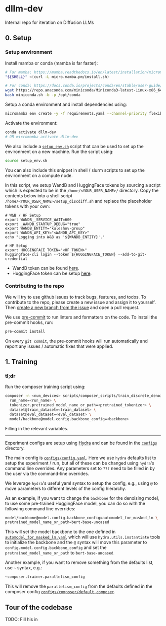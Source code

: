 # dllm-dev
Internal repo for iteration on Diffusion LLMs


## 0. Setup

### Setup environment

Install mamba or conda (mamba is far faster):

```bash
# For mamba: https://mamba.readthedocs.io/en/latest/installation/micromamba-installation.html#umamba-install
"${SHELL}" <(curl -L micro.mamba.pm/install.sh)

# For conda: https://docs.conda.io/projects/conda/en/stable/user-guide/install/linux.html
wget https://repo.anaconda.com/miniconda/Miniconda3-latest-Linux-x86_64.sh -O miniconda.sh && \
bash miniconda.sh -b -p /opt/conda
```

Setup a conda environment and install dependencies using:

```bash
micromamba env create -y -f requirements.yaml --channel-priority flexible
```

Activate the environment:

```bash
conda activate dllm-dev
# OR micromamba activate dllm-dev
```

We also include a [`setup_env.sh`](./setup_env.sh) script that can be used to set up the
environment on a new machine.
Run the script using:
```bash
source setup_env.sh
```

You can also include this snippet in shell / slurm scripts to set up the environment on
a compute node.

In this script, we setup WandB and HuggingFace tokens by sourcing a script which is
expected to be in the `/home/<YOUR_USER_NAME>/` directory.
Copy the contents below into a shell script `/home/<YOUR_USER_NAME>/setup_discdiff.sh`
and replace the placeholder tokens with your own:
```shell
# W&B / HF Setup
export WANDB__SERVICE_WAIT=600
export _WANDB_STARTUP_DEBUG="true"
export WANDB_ENTITY="kuleshov-group"
export WANDB_API_KEY="<WANDB_API_KEY>"
echo "Logging into W&B as '${WANDB_ENTITY}'."

# HF Setup
export HUGGINGFACE_TOKEN="<HF_TOKEN>"
huggingface-cli login --token ${HUGGINGFACE_TOKEN} --add-to-git-credential
```
- WandB token can be found [here](https://wandb.ai/authorize).
- HuggingFace token can be setup [here](https://huggingface.co/settings/tokens).

### Contributing to the repo
We will try to use github issues to track bugs, features, and todos.
To contribute to the repo, please create a new issue and assign it to yourself.
Then [create a new branch from the issue](https://docs.github.com/en/issues/tracking-your-work-with-issues/using-issues/creating-a-branch-for-an-issue)
and open a pull request.


We use [pre-commit](https://pre-commit.com/) to run linters and formatters on the code.
To install the pre-commit hooks, run:

```bash
pre-commit install
```
On every `git commit`,
the pre-commit hooks will run automatically and report any issues / automatic fixes that
were applied.

## 1. Training

### tl;dr
Run the composer training script using:
```bash
composer -n <num_devices> scripts/composer_scripts/train_discrete_denoiser.py \
  run_name=<run_name> \
  tokenizer.pretrained_model_name_or_path=<pretrained_tokenizer> \
  dataset@train_dataset=<train_dataset> \
  dataset@eval_dataset=<eval_dataset> \
  model/backbone@model.config.backbone_config=<backbone>
```
Filling in the relevant variables.

---

Experiment configs are setup
using [Hydra](https://hydra.cc/docs/intro/) and can be found in the
[`configs`](./configs) directory.

The main config is [`configs/config.yaml`](./configs/config.yaml).
Here we use `hydra` defaults list to setup the experiment / run, but all of these can be
changed using `hydra`'s command line overrides.
Any parameters
set to `???` need to be filled in by the user via the command-line overrides.

We leverage `hydra`'s useful yaml syntax to setup the config, e.g., using `@` to
move parameters to different levels of the config hierarchy.

As an example,
if you want to change the `backbone` for the denoising model,
to use some pre-trained HuggingFace model,
you can do so with the following command line overrides:
```bash
model/backbone@model.config.backbone_config=automodel_for_masked_lm \
pretrained_model_name_or_path=bert-base-uncased
```
This will set the model backbone to the one defined in
[`automodel_for_masked_lm.yaml`](configs/model/backbone/automodel_for_masked_lm.yaml)
which will use `hydra.utils.instantiate` tools to initialize the backbone and the `@`
syntax will move this parameter to `config.model.config.backbone_config`
and set the `pretrained_model_name_or_path` to `bert-base-uncased`.

Another example,
if you want to remove something from the defaults list, use `~` syntax, e.g.:
```bash
~composer.trainer.parallelism_config
```
This will remove the `parallelism_config` from the defaults defined in the composer
config [`configs/composer/default_composer`](./configs/composer/default_composer.yaml).

## Tour of the codebase
TODO: Fill his in
